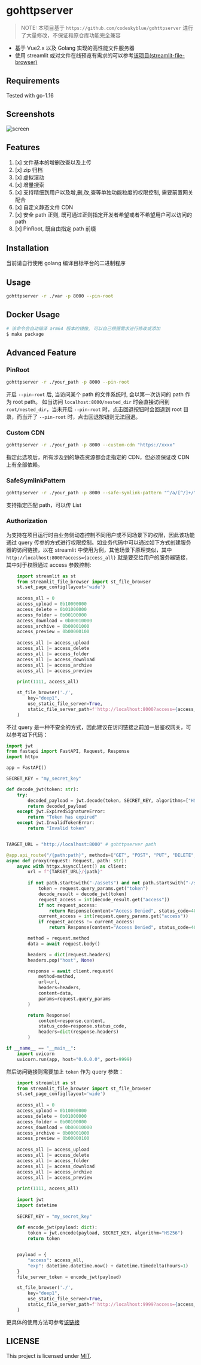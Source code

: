 # gohttpserver

> NOTE: 本项目基于 `https://github.com/codeskyblue/gohttpserver` 进行了大量修改，不保证和原仓库功能完全兼容


- 基于 Vue2.x 以及 Golang 实现的高性能文件服务器
- 使用 streamlit 或对文件在线预览有需求的可以参考[该项目(streamlit-file-browser)](https://github.com/pragmatic-streamlit/streamlit-file-browser)


## Requirements
Tested with go-1.16

## Screenshots
![screen](./demo.gif)

## Features

1. [x] 文件基本的增删改查以及上传 
3. [x] zip 归档
4. [x] 虚拟滚动
5. [x] 增量搜索
6. [x] 支持精细到用户以及增,删,改,查等单独功能粒度的权限控制, 需要前置网关配合
7. [x] 自定义静态文件 CDN
8. [x] 安全 path 正则, 既可通过正则指定开发者希望或者不希望用户可以访问的 path
9. [x] PinRoot, 既自由指定 path 前缀


## Installation
当前请自行使用 golang 编译目标平台的二进制程序

## Usage
```bash
gohttpserver -r ./var -p 8000 --pin-root
```


## Docker Usage

```bash
# 该命令会自动编译 arm64 版本的镜像, 可以自己根据需求进行修改或添加
$ make package
```

## Advanced Feature
### PinRoot
```bash
gohttpserver -r ./your_path -p 8000 --pin-root
```
开启 `--pin-root` 后, 当访问某个 path 的文件系统时, 会以第一次访问的 path 作为 root path。
如当访问 `localhost:8000/nested_dir` 时会直接访问到 `root/nested_dir`，当未开启 `--pin-root` 时，点击回退按钮时会回退到 root 目录，而当开了 `--pin-root` 时，点击回退按钮则无法回退。


### Custom CDN
```bash
gohttpserver -r ./your_path -p 8000 --custom-cdn "https://xxxx"
```
指定此选项后，所有涉及到的静态资源都会走指定的 CDN，但必须保证改 CDN 上有全部依赖。

### SafeSymlinkPattern
```bash
gohttpserver -r ./your_path -p 8000 --safe-symlink-pattern "^/a/[^/]+/" --safe-symlink-pattern "^/b/[^/]+/"
```
支持指定匹配 path，可以传 List

### Authorization
为支持在项目运行时由业务侧动态控制不同用户或不同场景下的权限，因此该功能通过 query 传参的方式进行权限控制。如业务代码中可以通过如下方式创建服务器的访问链接，以在 streamlit 中使用为例，其他场景下原理类似，其中 `http://localhost:8000?access={access_all}` 就是要交给用户的服务器链接，其中对于权限通过 access 参数控制:
```python
    import streamlit as st
    from streamlit_file_browser import st_file_browser
    st.set_page_config(layout='wide')
    
    access_all = 0
    access_upload = 0b10000000
    access_delete = 0b01000000
    access_folder = 0b00100000
    access_download = 0b00010000
    access_archive = 0b00001000
    access_preview = 0b00000100
    
    access_all |= access_upload
    access_all |= access_delete
    access_all |= access_folder
    access_all |= access_download
    access_all |= access_archive
    access_all |= access_preview
    
    print(1111, access_all)

    st_file_browser('./',
        key="deep1",
        use_static_file_server=True,
        static_file_server_path=f'http://localhost:8000?access={access_all}',
    )
```

不过 query 是一种不安全的方式，因此建议在访问链接之前加一层鉴权网关，可以参考如下代码：
```python
import jwt
from fastapi import FastAPI, Request, Response
import httpx

app = FastAPI()

SECRET_KEY = "my_secret_key"

def decode_jwt(token: str):
    try:
        decoded_payload = jwt.decode(token, SECRET_KEY, algorithms=["HS256"])
        return decoded_payload
    except jwt.ExpiredSignatureError:
        return "Token has expired"
    except jwt.InvalidTokenError:
        return "Invalid token"


TARGET_URL = "http://localhost:8000" # gohttpserver path

@app.api_route("/{path:path}", methods=["GET", "POST", "PUT", "DELETE", "PATCH", "OPTIONS", "HEAD"])
async def proxy(request: Request, path: str):
    async with httpx.AsyncClient() as client:
        url = f"{TARGET_URL}/{path}"
        
        if not path.startswith("-/assets") and not path.startswith("-/sysinfo") and path != "favicon.ico":
            token = request.query_params.get("token")
            decode_result = decode_jwt(token)
            request_access = int(decode_result.get("access"))
            if not request_access:
                return Response(content="Access Denied", status_code=403)
            current_access = int(request.query_params.get("access"))
            if request_access != current_access:
                return Response(content="Access Denied", status_code=403)

        method = request.method
        data = await request.body()

        headers = dict(request.headers)
        headers.pop("host", None)

        response = await client.request(
            method=method,
            url=url,
            headers=headers,
            content=data,
            params=request.query_params
        )

        return Response(
            content=response.content,
            status_code=response.status_code,
            headers=dict(response.headers)
        )

if __name__ == "__main__":
    import uvicorn
    uvicorn.run(app, host="0.0.0.0", port=9999)
```
然后访问链接则需要加上 `token` 作为 query 参数：
```python
    import streamlit as st
    from streamlit_file_browser import st_file_browser
    st.set_page_config(layout='wide')
    
    access_all = 0
    access_upload = 0b10000000
    access_delete = 0b01000000
    access_folder = 0b00100000
    access_download = 0b00010000
    access_archive = 0b00001000
    access_preview = 0b00000100
    
    access_all |= access_upload
    access_all |= access_delete
    access_all |= access_folder
    access_all |= access_download
    access_all |= access_archive
    access_all |= access_preview
    
    print(1111, access_all)
    
    import jwt
    import datetime
    
    SECRET_KEY = "my_secret_key"
    
    def encode_jwt(payload: dict):
        token = jwt.encode(payload, SECRET_KEY, algorithm="HS256")
        return token


    payload = {
        "access": access_all, 
        "exp": datetime.datetime.now() + datetime.timedelta(hours=1)
    }
    file_server_token = encode_jwt(payload)

    st_file_browser('./',
        key="deep1",
        use_static_file_server=True,
        static_file_server_path=f'http://localhost:9999?access={access_all}&token={file_server_token}',
    )
```

更具体的使用方法可参考[该链接](https://github.com/pragmatic-streamlit/streamlit-file-browser/issues/38)

## LICENSE
This project is licensed under [MIT](LICENSE).
